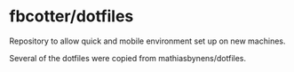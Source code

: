# fbcotter/dotfiles

Repository to allow quick and mobile environment set up on new machines.

Several of the dotfiles were copied from mathiasbynens/dotfiles.
